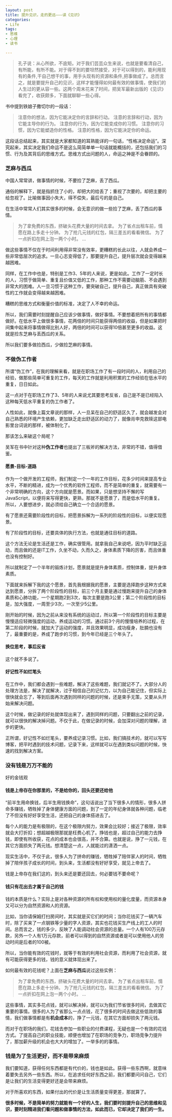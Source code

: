 ```yaml
---
layout: post
title: 提升见识，走的更远———读《见识》
categories:
- Life
tags:
- 思维
- 心理
- 读书

---
```


> 孔子说：从心所欲，不逾矩。对于我们芸芸众生来说，也就是要看清自己，有所能，有所不能。对于得不到的要坦然接受，对于可以得到的，能利用现有的条件,干自己想干的事，用手头现有的资源和条件,把事做成了。总而言之，就是要提升自己的见识，这样才能懂得如何最有效的做事情，使我们的人生过的更从容一些。这两个周末花来了时间，把吴军最新出版的《见识》看完了，收获颇多，下面就聊聊一些心得。

书中提到铁娘子撒切尔的一段话：

> 注意你的想法，因为它能决定你的言辞和行动。
> 注意的言辞和行动，因为它能主导你的行为。
> 注意你的行为，因为它能变成你的习惯。
> 注意你的习惯，因为它能塑造你的性格。
> 注意的性格，因为它能决定你的命运。

这段话总结起来，其实就是大家都知道的耳熟能详的一句话，“性格决定命运”。深究起来，其实决定我们命运不是这么简简单单一句话就能概括的，还包括我们的习惯、行为及其背后的思维方式。思维方式出问题的人，命运之神是不会眷顾的。

### 芝麻与西瓜

中国人常常讲，做事情的时候，不要捡了芝麻，丢了西瓜。

通俗的解释下，就是指抓住了小的，却把大的给丢了；重视了次要的，却把主要的给忽视了。比喻做事因小失大，得不偿失，最后亏的是自己。

在生活中常常人们其实很多的时候，会无意识的做一些捡了芝麻，丢了西瓜的事情。

> 为了拿免费的东西，挤破头花费大量的时间去拿。
> 为了省点出租车前，情愿在路上多走十分钟。
> 为了抢几元钱的红包，隔三差五的看看微信。
> 为了一点折扣在网上泡一两个小时。
> ...

做这些事情不仅在于时间利用得非常没有效率，更糟糕的长此以往，人就会养成一些非常低层次的追求。一旦心志变得低了，那要提升自己，提升层次就会变得越来越困难。

同样，在工作中也是，特别是工作3、5年的人来说，更是如此。工作了一定时长的人，习惯于做简单、重复且价值又低的工作，那种工作不需要动脑筋、不会遇到非常大的困难。人一旦习惯于这种工作，要突破自己，提升自己，真正做具有突破性的工作就会变得越来越困难。

糟糕的思维方式和衡量价值的标准，决定了人不幸的命运。

所以，我们需要时刻提醒自己应该少做事情，做好事情。不要想着把所有的事情都做好。在低水平上做很多事情，花两倍的时间只能获得两倍的收益，但是如果把时间集中起来将事情做得比别人好，两倍的时间可以获得10倍甚至更多的收益。这就是捡东芝麻与丢西瓜的关系。

所以我们要多做捡西瓜，少做捡芝麻的事情。

### 不做伪工作者

所谓“伪工作”，在我的理解来看，就是在职场工作了有一段时间的人，利用自己的经验，做那些简单可重复的工作，每天的工作就是利用积累的工作经验在低水平的重复，日日如此。

这一点对于在职场工作了3、5年的人来说尤其要思考反省，自己是不是已经陷入这种每天低水平重复的伪工作者了。

人性如此，就像上篇文章说的那样，人一旦呆在自己的舒适区久了，就会越发会对自己熟悉的环境产生依赖，更加缺乏走出舒适区的动力了，就像肖申克救赎这部电影里台词说的那样，被体制化了。

那该怎么来破这个局呢？

吴军在书中针对这种**伪工作者**也提出了三板斧的解决方法，非常的不错，值得借鉴。

#### 愿景-目标-道路

作为一个做开发的工程师，我们制定一个一年的工作目标，花多少时间来提高专业水平，不断的精进，成为一个优秀的软件工程师，而不是简单的重复，就需要有一个非常明确的方向，这个方向就是愿景。而如果，只是想坚持不懈的写JavaScript，以便将来写得更快，更熟，那就不是愿景了，而是低水平的重复。所以，人要想进步，就必须给自己确立一个合适的愿景。

有了愿景还需要阶段性的目标，把愿景拆解为一系列的阶段性的目标，以便实现愿景。

有了阶段性的目标，还要具体的执行方法，也就是通往目标的道路。

这个方法无论是生活还是工作，确实很管用。就拿我自己来说吧，因为平时缺乏运动，而且做的还是IT工作，久坐不动，久而久之，身体素质下降的厉害，而且体重也没有控制好。

所以就制定了一个半年的锻炼计划，愿景就是提升身体素质，控制体重，提升身体素质。

下面就来拆解下我的这个愿景，首先我根据我的愿景，主要是选择跑步这种方式来达到愿景，分拆了两个阶段性的目标，前三个月主要是通过慢跑来提升自己的身体素质和心肺功能，一个星期跑2到3次，每次主要是跑3公里；第二个阶段性的目标是，加大强度，一周至少3次，一次至少5公里。

刚开始的时候，因为之前从来没有系统的运动过，所以第一个阶段性的目标主要是慢慢适应轻微强度的运动，养成运动的习惯。通过前3个月的慢慢培养的过程，在第二阶段的时候，就加大了运动的强度，并且效果明显，成功瘦身，肚腩也没有了，最重要的是，养成了跑步的习惯，到今年已经是三个年头了。

#### 换位思考，事后反省

这个就不多说了。

#### 好记性不如烂笔头

在工作中，我们都会遇到一些难题，解决了这些难题，我们就记不了。大部分人的处理方法是，解决了就解决，过于相信自己的记忆力，以为自己能记住，但实际上很快就会忘了，等到后面再次遇到同样的问题的时候，还是束手无策，又要从头开始来解决问题。

这个时候，做记录的好处就体现出来了，遇到同样的问题，只要翻出之前的记录，就可以很快的解决掉问题。不仅于此，在做记录的时候，会加深对问题的理解，进步的更快。

正所谓，好记性不如烂笔头，要养成记录习惯。比如，我们搞技术的，就可以写写博客，把平时遇到的技术问题，记录下来，这样就可以在遇到类似问题的时候，快速的找到解决方案。

### 没有钱是万万不能的

好的金钱观

#### 钱是上帝存在你那里的，不是给你的，回头还要还给他

“前半生用命换钱，后半生用钱换命”，这句话说出了当下很多人的情形，很多人拼命多赚钱，牺牲掉了身体健康方面的问题，到了一定的年纪身体就各种问题，临老了不但没有好好享受生活，还把自己的身体搭进去了。

每个人的能力是有极限的，在这个极限内努力，效果会比较好；接近了极限，效率就会大打折扣；想超越极限那就是枉费心机了。挣钱也是，超过自己的能力去挣钱，即使有所收获，花点的成本也会很高，并不合算。也就是说，挣了一元钱，在其它方面损失了两元钱。想清楚这一点，人就能过的潇洒一点。

现实生活中，不仅于此，很多人为了拼命的赚钱，牺牲掉了陪伴家人的时间，牺牲掉了陪伴孩子成长的时间，到头来，生活都没有好好享受，就见上帝去了。

钱是上帝存在我们这的，到头来还是要还回去，何必要钱不要命呢？

#### 钱只有花出去才属于自己的钱

钱的本质是什么？实际上是对各种资源的所有权和使用权的量化度量，而资源本身又可以分为自然资源和人的资源。

比如，当你请保姆打扫房间时，其实就是买它们的时间；当你花钱买了一辆汽车时，除了买来了一点钢铁等少量的字人资源，其实也花钱买生产线上的工人的时间。总而言之，钱的多少，反映了人能调动社会资源的总量。一个人有100万元存款，另外一个人有1万元存款，前者可以得到的自然资源或者是可以使用他人的劳动时间是后者的100被。

所以，当你能有效的花钱时，就等于有效的利用社会资源，而利用了社会资源，就有可能获得更多的钱，钱的意义就体现出来了。

如何最有效的花钱呢？上面在**芝麻与西瓜**说过这些实例：

> 为了拿免费的东西，挤破头花费大量的时间去拿。
> 为了省点出租车前，情愿在路上多走十分钟。
> 为了抢几元钱的红包，隔三差五的看看微信。
> 为了一点折扣在网上泡一两个小时。
> ...

这些事情，其实多花点钱，就可以解决掉，就可以为我们节省很多时间，去做其它重要的事情。很多的人为了省那么一点点钱，花了很多的时间去做这些低效的事情，我们做事情都是有**机会成本**的，挣了一元钱，在其它方面却损失了两元钱。

而对于在职场的我们，花钱去参加一些职业的付费课程，无疑也是一个有效的花钱方式。了提高自己的职业技能，顺便也增加了在职场的竞争力，职场竞争力提升了，那加薪升级的机会也大大的增加了。一举多的的事情。

### 钱是为了生活更好，而不是带来麻烦

我们要知道，获得任何东西都是有代价的，钱也是如此。获得一些东西啊，就意味着要失去另外一些东西。所以，在追求任何好东西之前，我们都要问问自己，它们是让我们的生活变得更好还是会带来麻烦。

对于所喜欢的东西，如果付出的代价是让生活质量变得更差，那就算了。

**很多时候，不是简单的努力就能有一个好的人生，我们要时刻提升自己的思维和见识，要时刻精进我们看问题和做事情的方法，如此而已，它却决定了我们的一生。**















